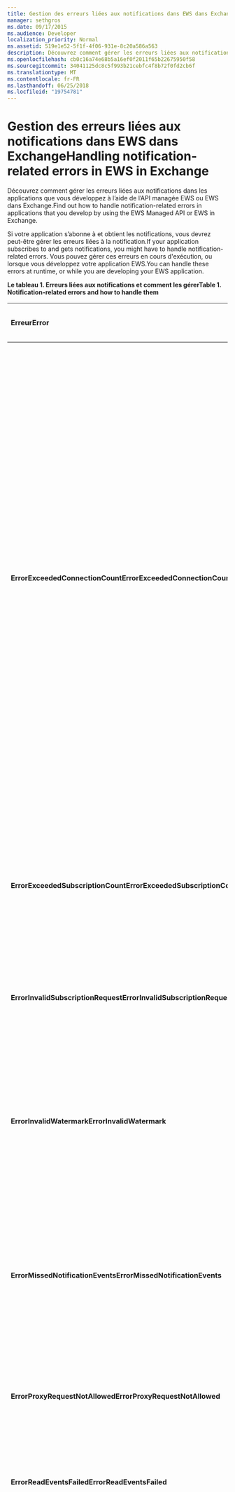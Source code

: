 ```yaml
---
title: Gestion des erreurs liées aux notifications dans EWS dans Exchange
manager: sethgros
ms.date: 09/17/2015
ms.audience: Developer
localization_priority: Normal
ms.assetid: 519e1e52-5f1f-4f06-931e-8c20a586a563
description: Découvrez comment gérer les erreurs liées aux notifications dans les applications que vous développez à l’aide de l’API managée EWS ou EWS dans Exchange.
ms.openlocfilehash: cb0c16a74e68b5a16ef0f2011f65b22675950f58
ms.sourcegitcommit: 34041125dc8c5f993b21cebfc4f8b72f0fd2cb6f
ms.translationtype: MT
ms.contentlocale: fr-FR
ms.lasthandoff: 06/25/2018
ms.locfileid: "19754781"
---
```

# <a name="handling-notification-related-errors-in-ews-in-exchange"></a><span data-ttu-id="c5e54-103">Gestion des erreurs liées aux notifications dans EWS dans Exchange</span><span class="sxs-lookup"><span data-stu-id="c5e54-103">Handling notification-related errors in EWS in Exchange</span></span>

<span data-ttu-id="c5e54-104">Découvrez comment gérer les erreurs liées aux notifications dans les applications que vous développez à l’aide de l’API managée EWS ou EWS dans Exchange.</span><span class="sxs-lookup"><span data-stu-id="c5e54-104">Find out how to handle notification-related errors in applications that you develop by using the EWS Managed API or EWS in Exchange.</span></span>
  
<span data-ttu-id="c5e54-105">Si votre application s’abonne à et obtient les notifications, vous devrez peut-être gérer les erreurs liées à la notification.</span><span class="sxs-lookup"><span data-stu-id="c5e54-105">If your application subscribes to and gets notifications, you might have to handle notification-related errors.</span></span> <span data-ttu-id="c5e54-106">Vous pouvez gérer ces erreurs en cours d'exécution, ou lorsque vous développez votre application EWS.</span><span class="sxs-lookup"><span data-stu-id="c5e54-106">You can handle these errors at runtime, or while you are developing your EWS application.</span></span>
  
<span data-ttu-id="c5e54-107">**Le tableau 1. Erreurs liées aux notifications et comment les gérer**</span><span class="sxs-lookup"><span data-stu-id="c5e54-107">**Table 1. Notification-related errors and how to handle them**</span></span>

|<span data-ttu-id="c5e54-108">Erreur</span><span class="sxs-lookup"><span data-stu-id="c5e54-108">Error</span></span>|<span data-ttu-id="c5e54-109">Cet événement se produit lorsque vous essayez de...</span><span class="sxs-lookup"><span data-stu-id="c5e54-109">Occurs when you try to…</span></span>|<span data-ttu-id="c5e54-110">Traiter par...</span><span class="sxs-lookup"><span data-stu-id="c5e54-110">Handle it by…</span></span>|
|:-----|:-----|:-----|
|<span data-ttu-id="c5e54-111">**ErrorExceededConnectionCount**</span><span class="sxs-lookup"><span data-stu-id="c5e54-111">**ErrorExceededConnectionCount**</span></span> |<span data-ttu-id="c5e54-112">Ouvrir une connexion pour obtenir les événements lorsque le compte a atteint sa limite de connexion d’ouvrir des connexions de diffusion en continu.</span><span class="sxs-lookup"><span data-stu-id="c5e54-112">Open a connection to get events when the account reached its connection limit of open streaming connections.</span></span> | <ul><li><span data-ttu-id="c5e54-113">Utilisation de l' [emprunt d’identité](http://technet.microsoft.com/en-us/library/dd776119%28v=exchg.150%29.aspx) pour [Ouvrir des connexions](how-to-maintain-affinity-between-group-of-subscriptions-and-mailbox-server.md#bk_throttling).</span><span class="sxs-lookup"><span data-stu-id="c5e54-113">Using [impersonation](http://technet.microsoft.com/en-us/library/dd776119%28v=exchg.150%29.aspx) to [open connections](how-to-maintain-affinity-between-group-of-subscriptions-and-mailbox-server.md#bk_throttling).</span></span></li><li><span data-ttu-id="c5e54-114">À l’aide de moins de connexions pour obtenir les événements.</span><span class="sxs-lookup"><span data-stu-id="c5e54-114">Using fewer connections to get events.</span></span> <span data-ttu-id="c5e54-115">Augmenter le nombre d’abonnements de chaque connexion à [l’aide de l’affinité](how-to-maintain-affinity-between-group-of-subscriptions-and-mailbox-server.md) et [placer un maximum de 200 ID dans le même groupe d’abonnement](how-to-maintain-affinity-between-group-of-subscriptions-and-mailbox-server.md#bk_howdoimaintain).</span><span class="sxs-lookup"><span data-stu-id="c5e54-115">Maximize the number of subscriptions in each connection by [using affinity](how-to-maintain-affinity-between-group-of-subscriptions-and-mailbox-server.md) and [placing a maximum of 200 subscription IDs in the same group](how-to-maintain-affinity-between-group-of-subscriptions-and-mailbox-server.md#bk_howdoimaintain).</span></span> <span data-ttu-id="c5e54-116">Vous pouvez ensuite utiliser la même connexion à récupérer des événements pour le groupe entier, réduisant le nombre de connexions requis.</span><span class="sxs-lookup"><span data-stu-id="c5e54-116">You can then use the same connection to retrieve events for the entire group, reducing the number of connections required.</span></span></li><li>  <span data-ttu-id="c5e54-117">Modification de la valeur de la HangingConnectionLimit dans le fichier web.config pour Exchange local pour remplacer la valeur par défaut de trois connexions ouvertes.</span><span class="sxs-lookup"><span data-stu-id="c5e54-117">Changing the value of the HangingConnectionLimit in the web.config file for Exchange on-premises to override the default value of three open connections.</span></span> <span data-ttu-id="c5e54-118">Exchange Online a une valeur par défaut HangingConnectionLimit 10, qui n’est pas configurable.</span><span class="sxs-lookup"><span data-stu-id="c5e54-118">Exchange Online has a default HangingConnectionLimit of 10, which is not configurable.</span></span></li></ul> |
|<span data-ttu-id="c5e54-119">**ErrorExceededSubscriptionCount**</span><span class="sxs-lookup"><span data-stu-id="c5e54-119">**ErrorExceededSubscriptionCount**</span></span> |<span data-ttu-id="c5e54-120">Créer un trop grand nombre d’abonnements.</span><span class="sxs-lookup"><span data-stu-id="c5e54-120">Create too many subscriptions.</span></span> <span data-ttu-id="c5e54-121">[EwsMaxSubscriptions](http://msdn.microsoft.com/en-us/library/microsoft.exchange.data.directory.systemconfiguration.throttlingpolicy.ewsmaxsubscriptions%28v=exchg.150%29.aspx) la limitation du paramètre de stratégie détermine le nombre maximal d’abonnements qu’un compte peut créer.</span><span class="sxs-lookup"><span data-stu-id="c5e54-121">The [EwsMaxSubscriptions](http://msdn.microsoft.com/en-us/library/microsoft.exchange.data.directory.systemconfiguration.throttlingpolicy.ewsmaxsubscriptions%28v=exchg.150%29.aspx) throttling policy parameter determines the maximum number of subscriptions that an account can create.</span></span> | <ul><li><span data-ttu-id="c5e54-122">Utilisation de l' [emprunt d’identité](http://technet.microsoft.com/en-us/library/dd776119%28v=exchg.150%29.aspx) à [créer des abonnements](how-to-maintain-affinity-between-group-of-subscriptions-and-mailbox-server.md#bk_throttling).</span><span class="sxs-lookup"><span data-stu-id="c5e54-122">Using [impersonation](http://technet.microsoft.com/en-us/library/dd776119%28v=exchg.150%29.aspx) to [create subscriptions](how-to-maintain-affinity-between-group-of-subscriptions-and-mailbox-server.md#bk_throttling).</span></span></li><li><span data-ttu-id="c5e54-123">Réduction du nombre d’abonnements.</span><span class="sxs-lookup"><span data-stu-id="c5e54-123">Reducing the number of subscriptions.</span></span></li></ul> |
|<span data-ttu-id="c5e54-124">**ErrorInvalidSubscriptionRequest**</span><span class="sxs-lookup"><span data-stu-id="c5e54-124">**ErrorInvalidSubscriptionRequest**</span></span> |<span data-ttu-id="c5e54-125">Créer des abonnements pour plusieurs boîtes aux lettres ou à plusieurs dossiers à partir d’une demande unique.</span><span class="sxs-lookup"><span data-stu-id="c5e54-125">Create subscriptions for multiple mailboxes or multiple folders from a single request.</span></span>  |<span data-ttu-id="c5e54-126">Création d’un abonnement pour un dossier public ou une boîte aux lettres unique dans une demande unique.</span><span class="sxs-lookup"><span data-stu-id="c5e54-126">Creating a subscription for a single public folder or a single mailbox in a single request.</span></span>| 
|<span data-ttu-id="c5e54-127">**ErrorInvalidWatermark**</span><span class="sxs-lookup"><span data-stu-id="c5e54-127">**ErrorInvalidWatermark**</span></span> |<span data-ttu-id="c5e54-128">Obtenir les événements à l’aide d’un filigrane non valide.</span><span class="sxs-lookup"><span data-stu-id="c5e54-128">Get events by using an invalid watermark.</span></span>| <ul><li><span data-ttu-id="c5e54-129">Vérification de l’ID d’abonnement retournés dans la réponse précédente.</span><span class="sxs-lookup"><span data-stu-id="c5e54-129">Checking the subscription ID returned in a previous response.</span></span></li><li><span data-ttu-id="c5e54-130">En vous assurant que vous envoyez l’ID d’abonnement pour l’objet **ExchangeService** correct.</span><span class="sxs-lookup"><span data-stu-id="c5e54-130">Ensuring that you're sending the subscription ID for the correct **ExchangeService** object.</span></span></li><li><span data-ttu-id="c5e54-131">[Création d’un nouvel abonnement](handling-notification-related-errors-in-ews-in-exchange.md#bk_recover).</span><span class="sxs-lookup"><span data-stu-id="c5e54-131">[Creating a new subscription](handling-notification-related-errors-in-ews-in-exchange.md#bk_recover).</span></span></li></ul> |
|<span data-ttu-id="c5e54-132">**ErrorMissedNotificationEvents**</span><span class="sxs-lookup"><span data-stu-id="c5e54-132">**ErrorMissedNotificationEvents**</span></span> |<span data-ttu-id="c5e54-133">Obtenir les événements lorsque des événements précédents ont été manquées.</span><span class="sxs-lookup"><span data-stu-id="c5e54-133">Get events when some previous events were missed.</span></span>   |<span data-ttu-id="c5e54-134">Comparer les propriétés du dossier étendu **PR_LOCAL_COMMIT_TIME_MAX** (0x670a) et **PR_DELETED_COUNT_TOTAL** (0x670b) pour déterminer les modifications qui ont été manquées et la [Création d’un nouvel abonnement](handling-notification-related-errors-in-ews-in-exchange.md#bk_recover).</span><span class="sxs-lookup"><span data-stu-id="c5e54-134">Comparing the extended folder properties **PR_LOCAL_COMMIT_TIME_MAX** (0x670a) and **PR_DELETED_COUNT_TOTAL** (0x670b) to determine what changes were missed, and [creating a new subscription](handling-notification-related-errors-in-ews-in-exchange.md#bk_recover).</span></span>  |
|<span data-ttu-id="c5e54-135">**ErrorProxyRequestNotAllowed**</span><span class="sxs-lookup"><span data-stu-id="c5e54-135">**ErrorProxyRequestNotAllowed**</span></span> |<span data-ttu-id="c5e54-136">S’abonner à des événements pour un utilisateur dans une requête par lot dont boîte aux lettres est déplacée vers un autre site.</span><span class="sxs-lookup"><span data-stu-id="c5e54-136">Subscribe to events for a user in a batched request whose mailbox has moved to another site.</span></span>   |<span data-ttu-id="c5e54-137">À l’aide de la [découverte automatique](autodiscover-for-exchange.md) ré le ExternalEwsUrl ou EwsPartnerUrl et en créant un nouvel abonnement.</span><span class="sxs-lookup"><span data-stu-id="c5e54-137">Using [Autodiscover](autodiscover-for-exchange.md) to rediscover the ExternalEwsUrl or EwsPartnerUrl, and creating a new subscription.</span></span>  |
|<span data-ttu-id="c5e54-138">**ErrorReadEventsFailed**</span><span class="sxs-lookup"><span data-stu-id="c5e54-138">**ErrorReadEventsFailed**</span></span> |<span data-ttu-id="c5e54-139">Obtenir les événements à partir d’un abonnement est introuvable.</span><span class="sxs-lookup"><span data-stu-id="c5e54-139">Get events from a subscription that cannot be found.</span></span>  |<span data-ttu-id="c5e54-140">À l’aide de la [découverte automatique](autodiscover-for-exchange.md) ré le ExternalEwsUrl ou EwsPartnerUrl et en créant un nouvel abonnement.</span><span class="sxs-lookup"><span data-stu-id="c5e54-140">Using [Autodiscover](autodiscover-for-exchange.md) to rediscover the ExternalEwsUrl or EwsPartnerUrl, and creating a new subscription.</span></span>  |
|<span data-ttu-id="c5e54-141">**ErrorServerBusy**</span><span class="sxs-lookup"><span data-stu-id="c5e54-141">**ErrorServerBusy**</span></span> | <span data-ttu-id="c5e54-142">Dépasse les limites de [limitation](ews-throttling-in-exchange.md#bk_ThrottlingNotifications) .</span><span class="sxs-lookup"><span data-stu-id="c5e54-142">Exceed [throttling](ews-throttling-in-exchange.md#bk_ThrottlingNotifications) limits.</span></span> <span data-ttu-id="c5e54-143">N’oubliez pas de limitation relatives aux suivantes :</span><span class="sxs-lookup"><span data-stu-id="c5e54-143">Be aware of the following regarding throttling:</span></span><ul><li><span data-ttu-id="c5e54-144">[EwsMaxSubscriptions](http://msdn.microsoft.com/en-us/library/microsoft.exchange.data.directory.systemconfiguration.throttlingpolicy.ewsmaxsubscriptions%28v=exchg.150%29.aspx) limitation identifie le nombre maximal de push, pull ou transmettre en continu des abonnements à des notifications qui peuvent être actifs en même temps.</span><span class="sxs-lookup"><span data-stu-id="c5e54-144">The [EwsMaxSubscriptions](http://msdn.microsoft.com/en-us/library/microsoft.exchange.data.directory.systemconfiguration.throttlingpolicy.ewsmaxsubscriptions%28v=exchg.150%29.aspx) throttling limit identifies the maximum number of push, pull, or streaming notification subscriptions that can be active at one time.</span></span> <span data-ttu-id="c5e54-145">Il s’agit de la valeur d’abonnements de la boîte aux lettres, pas le nombre d’abonnements de dossier individuels dans un abonnement de boîte aux lettres.</span><span class="sxs-lookup"><span data-stu-id="c5e54-145">This is the value of mailbox subscriptions, not the number of individual folder subscriptions in a mailbox subscription.</span></span> <span data-ttu-id="c5e54-146">À partir de versions de boîte aux lettres service 14.16.0135 et 14.15.0057.000, une boîte aux lettres hébergée par Exchange Online ou Exchange Online dans le cadre d’Office 365 peut avoir jusqu'à 20 abonnements, et une cible de Exchange 2013 locaux boîte aux lettres peut avoir jusqu'à 5 000 abonnements.</span><span class="sxs-lookup"><span data-stu-id="c5e54-146">Starting with service mailbox versions 14.16.0135 and 14.15.0057.000, a mailbox hosted by Exchange Online or Exchange Online as part of Office 365 can have up to 20 subscriptions, and a target Exchange 2013 on-premises mailbox can have up to 5000 subscriptions.</span></span></li><li><span data-ttu-id="c5e54-147">[EwsMaxConcurrency](http://msdn.microsoft.com/en-us/library/microsoft.exchange.data.directory.systemconfiguration.throttlingpolicy.ewsmaxconcurrency%28v=exchg.150%29.aspx) limitation identifie le nombre maximal de demandes actives pour les connexions non-diffusion en continu et a la valeur par défaut 27.</span><span class="sxs-lookup"><span data-stu-id="c5e54-147">The [EwsMaxConcurrency](http://msdn.microsoft.com/en-us/library/microsoft.exchange.data.directory.systemconfiguration.throttlingpolicy.ewsmaxconcurrency%28v=exchg.150%29.aspx) throttling limit identifies the maximum number of active requests for non-streaming connections and has a default value of 27.</span></span></li><li><span data-ttu-id="c5e54-148">La limite par défaut pour les connexions de diffusion en continu open est 10.</span><span class="sxs-lookup"><span data-stu-id="c5e54-148">The default limit for open streaming connections is ten.</span></span></li></ul> |<ul><li><span data-ttu-id="c5e54-149">[Compte tenu des implications des stratégies de limitation de la notification](ews-throttling-in-exchange.md#bk_ThrottlingNotifications) et en limitant le nombre d’abonnements actifs et les connexions actives afin que l’application n’est pas limitée.</span><span class="sxs-lookup"><span data-stu-id="c5e54-149">[Considering the implications of the notification-related throttling policies](ews-throttling-in-exchange.md#bk_ThrottlingNotifications) and limiting the number of active subscriptions and active connections so that the application is not throttled.</span></span></li><li><span data-ttu-id="c5e54-150">À l’aide de moins de connexions pour obtenir les événements.</span><span class="sxs-lookup"><span data-stu-id="c5e54-150">Using fewer connections to get events.</span></span> <span data-ttu-id="c5e54-151">Augmenter le nombre d’abonnements dans chaque connexion en [plaçant un maximum de 200 ID dans le même groupe d’abonnement](how-to-maintain-affinity-between-group-of-subscriptions-and-mailbox-server.md).</span><span class="sxs-lookup"><span data-stu-id="c5e54-151">Maximize the number of subscriptions in each connection by [placing a maximum of 200 subscription IDs in the same group](how-to-maintain-affinity-between-group-of-subscriptions-and-mailbox-server.md).</span></span> <span data-ttu-id="c5e54-152">Vous pouvez ensuite utiliser la même connexion à récupérer des événements pour le groupe entier, réduisant le nombre de connexions requis.</span><span class="sxs-lookup"><span data-stu-id="c5e54-152">You can then use the same connection to retrieve events for the entire group, reducing the number of connections required.</span></span></li><li><span data-ttu-id="c5e54-153">Modification de la valeur de la HangingConnectionLimit dans le fichier web.config pour remplacer la valeur par défaut de 10 connexions diffusion en continu ouvertes.</span><span class="sxs-lookup"><span data-stu-id="c5e54-153">Changing the value of the HangingConnectionLimit in the web.config file to override the default value of ten open streaming connections.</span></span></li></ul>|
|<span data-ttu-id="c5e54-154">**ErrorSubscriptionNotFound**</span><span class="sxs-lookup"><span data-stu-id="c5e54-154">**ErrorSubscriptionNotFound**</span></span> |<span data-ttu-id="c5e54-155">Obtenir les événements d’un abonnement est introuvable.</span><span class="sxs-lookup"><span data-stu-id="c5e54-155">Get events for a subscription that cannot be found.</span></span> <span data-ttu-id="c5e54-156">L’abonnement a expiré, le processus EWS ont été redémarré ou un abonnement non valide a été passé.</span><span class="sxs-lookup"><span data-stu-id="c5e54-156">The subscription might have expired, the EWS process might have been restarted, or an invalid subscription was passed in.</span></span> | <ul><li><span data-ttu-id="c5e54-157">Vérifier que vous utilisez le même ID d’abonnement qui a été retourné dans la réponse précédente.</span><span class="sxs-lookup"><span data-stu-id="c5e54-157">Verifying that you're using the same subscription ID that was returned in a previous response.</span></span></li><li><span data-ttu-id="c5e54-158">En vous assurant que vous envoyez l’ID d’abonnement pour l’objet **ExchangeService** correct.</span><span class="sxs-lookup"><span data-stu-id="c5e54-158">Ensuring that you're sending the subscription ID for the correct **ExchangeService** object.</span></span></li><li> <span data-ttu-id="c5e54-159">[Création d’un nouvel abonnement](handling-notification-related-errors-in-ews-in-exchange.md#bk_recover).</span><span class="sxs-lookup"><span data-stu-id="c5e54-159">[Creating a new subscription](handling-notification-related-errors-in-ews-in-exchange.md#bk_recover).</span></span></li></ul> |
|<span data-ttu-id="c5e54-160">**[ServiceLocalException](http://msdn.microsoft.com/en-us/library/microsoft.exchange.webservices.data.serviceresponseexception%28v=exchg.80%29.aspx)**</span><span class="sxs-lookup"><span data-stu-id="c5e54-160">**[ServiceLocalException](http://msdn.microsoft.com/en-us/library/microsoft.exchange.webservices.data.serviceresponseexception%28v=exchg.80%29.aspx)**</span></span> |<span data-ttu-id="c5e54-161">Ajout d’un abonnement à un nouveau dossier lorsqu’une connexion de l’abonnement est ouverte sur un autre dossier.</span><span class="sxs-lookup"><span data-stu-id="c5e54-161">Add a subscription to a new folder while a subscription connection is open on another folder.</span></span>  |<span data-ttu-id="c5e54-162">Modification de votre abonnement pour vous abonner à tous les dossiers dans la boîte aux lettres, au lieu d’un dossier spécifique.</span><span class="sxs-lookup"><span data-stu-id="c5e54-162">Changing your subscription to subscribe to all folders in the mailbox, instead of a specific folder.</span></span>  |
|<span data-ttu-id="c5e54-163">**[ServiceResponseException](http://msdn.microsoft.com/en-us/library/microsoft.exchange.webservices.data.serviceresponseexception%28v=exchg.80%29.aspx)**</span><span class="sxs-lookup"><span data-stu-id="c5e54-163">**[ServiceResponseException](http://msdn.microsoft.com/en-us/library/microsoft.exchange.webservices.data.serviceresponseexception%28v=exchg.80%29.aspx)**</span></span> |<span data-ttu-id="c5e54-164">Obtenir les événements pour un abonnement ne peut pas être situé dans la banque d’informations Exchange.</span><span class="sxs-lookup"><span data-stu-id="c5e54-164">Get events for a subscription that cannot be located in the Exchange store.</span></span>  | <ul><li><span data-ttu-id="c5e54-165">Vérifier que vous utilisez le même ID d’abonnement qui a été retourné dans la réponse précédente.</span><span class="sxs-lookup"><span data-stu-id="c5e54-165">Verifying that you're using the same subscription ID that was returned in a previous response.</span></span></li><li><span data-ttu-id="c5e54-166">En vous assurant que vous envoyez l’ID d’abonnement pour l’objet **ExchangeService** correct.</span><span class="sxs-lookup"><span data-stu-id="c5e54-166">Ensuring that you're sending the subscription ID for the correct **ExchangeService** object.</span></span></li></ul> |
   
## <a name="recovering-from-lost-subscriptions"></a><span data-ttu-id="c5e54-167">Récupération à partir d’abonnements perdues</span><span class="sxs-lookup"><span data-stu-id="c5e54-167">Recovering from lost subscriptions</span></span>
<span data-ttu-id="c5e54-168"><a name="bk_recover"> </a></span><span class="sxs-lookup"><span data-stu-id="c5e54-168"></span></span>

<span data-ttu-id="c5e54-169">Lorsqu’un abonnement est perdu, ou n’est plus accessible, il est préférable de créer un nouvel abonnement et pas inclure l’anciens filigrane dans le nouvel abonnement.</span><span class="sxs-lookup"><span data-stu-id="c5e54-169">When a subscription is lost, or is no longer accessible, it is best to create a new subscription and not include the old watermark in the new subscription.</span></span> <span data-ttu-id="c5e54-170">Resubscribing avec l’ancien filigrane provoque une analyse linéaire pour les événements, qui est coûteux.</span><span class="sxs-lookup"><span data-stu-id="c5e54-170">Resubscribing with the old watermark causes a linear scan for events, which is costly.</span></span> <span data-ttu-id="c5e54-171">Au lieu de cela, de créer un nouvel abonnement et de comparer les propriétés de dossier pour rechercher les modifications de contenu s’est produite entre l’abonnement perdue et le nouvel abonnement.</span><span class="sxs-lookup"><span data-stu-id="c5e54-171">Instead, create a new subscription and compare folder properties to look for content changes that occurred between the lost subscription and the new subscription.</span></span> <span data-ttu-id="c5e54-172">Les propriétés du dossier étendu que nous vous recommandons de vérifier sont **PR_LOCAL_COMMIT_TIME_MAX** (0x670a0040) et **PR_DELETED_COUNT_TOTAL** (0x670b0003).</span><span class="sxs-lookup"><span data-stu-id="c5e54-172">The extended folder properties that we recommend that you check are **PR_LOCAL_COMMIT_TIME_MAX** (0x670a0040) and **PR_DELETED_COUNT_TOTAL** (0x670b0003).</span></span> <span data-ttu-id="c5e54-173">Pour cela, [Création d’une définition de la propriété étendue](properties-and-extended-properties-in-ews-in-exchange.md).</span><span class="sxs-lookup"><span data-stu-id="c5e54-173">You can do this by [creating an extended property definition](properties-and-extended-properties-in-ews-in-exchange.md).</span></span>
  
## <a name="see-also"></a><span data-ttu-id="c5e54-174">Voir aussi</span><span class="sxs-lookup"><span data-stu-id="c5e54-174">See also</span></span>

- [<span data-ttu-id="c5e54-175">Abonnements à des notifications, événements de boîte aux lettres et EWS dans Exchange</span><span class="sxs-lookup"><span data-stu-id="c5e54-175">Notification subscriptions, mailbox events, and EWS in Exchange</span></span>](notification-subscriptions-mailbox-events-and-ews-in-exchange.md)
- [<span data-ttu-id="c5e54-176">Notifications de flux de données sur les événements de boîte aux lettres à l’aide de EWS dans Exchange</span><span class="sxs-lookup"><span data-stu-id="c5e54-176">Stream notifications about mailbox events by using EWS in Exchange</span></span>](how-to-stream-notifications-about-mailbox-events-by-using-ews-in-exchange.md)    
- [<span data-ttu-id="c5e54-177">Extraction des notifications concernant les événements de boîte aux lettres à l’aide de EWS dans Exchange</span><span class="sxs-lookup"><span data-stu-id="c5e54-177">Pull notifications about mailbox events by using EWS in Exchange</span></span>](how-to-pull-notifications-about-mailbox-events-by-using-ews-in-exchange.md)    
- [<span data-ttu-id="c5e54-178">Conserve les affinités entre un groupe d’abonnements et le serveur de boîtes aux lettres dans Exchange</span><span class="sxs-lookup"><span data-stu-id="c5e54-178">Maintain affinity between a group of subscriptions and the Mailbox server in Exchange</span></span>](how-to-maintain-affinity-between-group-of-subscriptions-and-mailbox-server.md)
    

